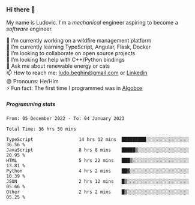### Hi there 👋

My name is Ludovic. I'm a *mechanical* engineer aspiring to become a *software* engineer.

 🔭 I’m currently working on a wildfire management platform<br/>
 🌱 I’m currently learning TypeScript, Angular, Flask, Docker<br/>
 👯 I’m looking to collaborate on open source projects<br/>
 🤔 I’m looking for help with C++/Python bindings<br/>
 💬 Ask me about renewable energy or cats<br/>
 📫 How to reach me: ludo.beghin@gmail.com or [Linkedin](https://www.linkedin.com/in/ludovic-beghin/)<br/>
 😄 Pronouns: He/Him<br/>
 ⚡ Fun fact: The first time I programmed was in [Algobox](https://fr.wikipedia.org/wiki/Algobox)<br/>

##### Programming stats
<!--START_SECTION:waka-->

```text
From: 05 December 2022 - To: 04 January 2023

Total Time: 36 hrs 50 mins

TypeScript                 14 hrs 12 mins  █████████░░░░░░░░░░░░░░░░   36.56 %
JavaScript                 8 hrs 8 mins    █████▒░░░░░░░░░░░░░░░░░░░   20.95 %
HTML                       5 hrs 22 mins   ███▒░░░░░░░░░░░░░░░░░░░░░   13.81 %
Python                     4 hrs 2 mins    ██▓░░░░░░░░░░░░░░░░░░░░░░   10.39 %
JSON                       2 hrs 12 mins   █▒░░░░░░░░░░░░░░░░░░░░░░░   05.66 %
Other                      2 hrs 2 mins    █▒░░░░░░░░░░░░░░░░░░░░░░░   05.25 %
```

<!--END_SECTION:waka-->
